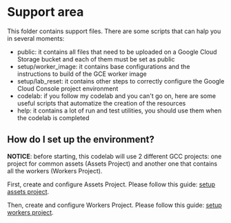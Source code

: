 # Support area

This folder contains support files. There are some scripts that can halp you in several moments: 
* public: it contains all files that need to be uploaded on a Google Cloud Storage bucket and each of them must be set as public
* setup/worker_image: it contains base configurations and the instructions to build of the GCE worker image
* setup/lab_reset: it contains other steps to correctly configure the Google Cloud Console project environment
* codelab: if you follow my codelab and you can't go on, here are some useful scripts that automatize the creation of the resources
* help: it contains a lot of run and test utilities, you should use them when the codelab is completed

## How do I set up the environment?

**NOTICE**: before starting, this codelab will use 2 different GCC projects: one project for common assets (Assets Project) and another one that contains all the workers (Workers Project).

First, create and configure Assets Project. Please follow this guide: [setup assets project](/support/setup/worker_image/).

Then, create and configure Workers Project. Please follow this guide: [setup workers project](/support/setup/lab_reset/).